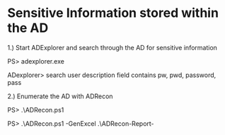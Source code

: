# Sensitive Information stored within the AD

1.) Start ADExplorer and search through the AD for sensitive information

PS> adexplorer.exe

ADexplorer> search user description field contains pw, pwd, password, pass

2.) Enumerate the AD with ADRecon

PS> .\ADRecon.ps1

PS> .\ADRecon.ps1 -GenExcel .\ADRecon-Report-<timestamp>
